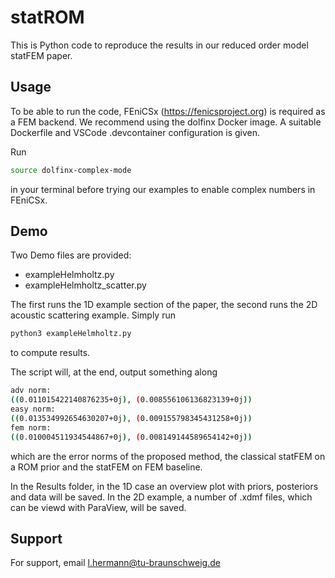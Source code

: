 
# statROM

This is Python code to reproduce the results in our reduced order model statFEM paper.


## Usage
To be able to run the code, FEniCSx (https://fenicsproject.org) is required as a FEM backend. We recommend using the dolfinx Docker image. A suitable Dockerfile and VSCode .devcontainer configuration is given.

Run
```bash
source dolfinx-complex-mode

```
in your terminal before trying our examples to enable complex numbers in FEniCSx.


## Demo

Two Demo files are provided:

- exampleHelmholtz.py
- exampleHelmholtz_scatter.py

The first runs the 1D example section of the paper, the second runs the 2D acoustic scattering example.
Simply run
```bash
python3 exampleHelmholtz.py

```
to compute results.

The script will, at the end, output something along
```bash
adv norm:
((0.011015422140876235+0j), (0.008556106136823139+0j))
easy norm:
((0.013534992654630207+0j), (0.009155798345431258+0j))
fem norm:
((0.010004511934544867+0j), (0.008149144589654142+0j))
```
which are the error norms of the proposed method, the classical statFEM on a ROM prior and the statFEM on FEM baseline.

In the Results folder, in the 1D case an overview plot with priors, posteriors and data will be saved. In the 2D example, a number of .xdmf files, which can be viewd with ParaView, will be saved.

## Support

For support, email l.hermann@tu-braunschweig.de


